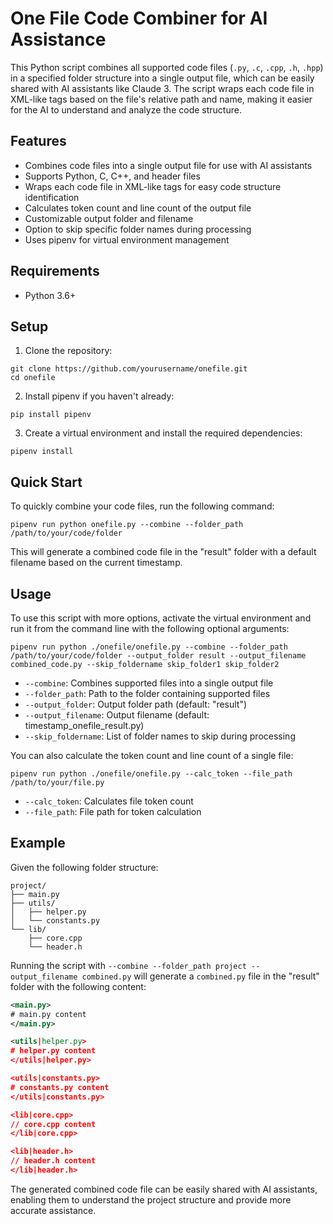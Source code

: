 # One File Code Combiner for AI Assistance

This Python script combines all supported code files (`.py`, `.c`, `.cpp`, `.h`, `.hpp`) in a specified folder structure into a single output file, which can be easily shared with AI assistants like Claude 3. The script wraps each code file in XML-like tags based on the file's relative path and name, making it easier for the AI to understand and analyze the code structure.

## Features

- Combines code files into a single output file for use with AI assistants
- Supports Python, C, C++, and header files
- Wraps each code file in XML-like tags for easy code structure identification
- Calculates token count and line count of the output file
- Customizable output folder and filename
- Option to skip specific folder names during processing
- Uses pipenv for virtual environment management

## Requirements

- Python 3.6+


## Setup

1. Clone the repository:

```
git clone https://github.com/yourusername/onefile.git
cd onefile
```

2. Install pipenv if you haven't already:

```
pip install pipenv
```

3. Create a virtual environment and install the required dependencies:

```
pipenv install
```

## Quick Start

To quickly combine your code files, run the following command:

```
pipenv run python onefile.py --combine --folder_path /path/to/your/code/folder
```

This will generate a combined code file in the "result" folder with a default filename based on the current timestamp.

## Usage

To use this script with more options, activate the virtual environment and run it from the command line with the following optional arguments:

```
pipenv run python ./onefile/onefile.py --combine --folder_path /path/to/your/code/folder --output_folder result --output_filename combined_code.py --skip_foldername skip_folder1 skip_folder2
```

- `--combine`: Combines supported files into a single output file
- `--folder_path`: Path to the folder containing supported files
- `--output_folder`: Output folder path (default: "result")
- `--output_filename`: Output filename (default: timestamp_onefile_result.py)
- `--skip_foldername`: List of folder names to skip during processing

You can also calculate the token count and line count of a single file:

```
pipenv run python ./onefile/onefile.py --calc_token --file_path /path/to/your/file.py
```

- `--calc_token`: Calculates file token count
- `--file_path`: File path for token calculation

## Example

Given the following folder structure:

```
project/
├── main.py
├── utils/
│   ├── helper.py
│   └── constants.py
└── lib/
    ├── core.cpp
    └── header.h
```

Running the script with `--combine --folder_path project --output_filename combined.py` will generate a `combined.py` file in the "result" folder with the following content:

```xml
<main.py>
# main.py content
</main.py>

<utils|helper.py>
# helper.py content
</utils|helper.py>

<utils|constants.py>
# constants.py content
</utils|constants.py>

<lib|core.cpp>
// core.cpp content
</lib|core.cpp>

<lib|header.h>
// header.h content
</lib|header.h>
```

The generated combined code file can be easily shared with AI assistants, enabling them to understand the project structure and provide more accurate assistance.
